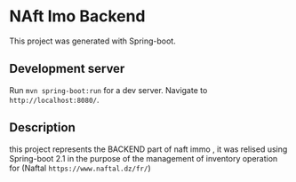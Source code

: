 # NAft Imo Backend 

This project was generated with Spring-boot.

## Development server

Run `mvn spring-boot:run` for a dev server. Navigate to `http://localhost:8080/`. 

## Description 
this project represents the BACKEND part of naft immo , it was relised using Spring-boot 2.1 in the purpose of the management of inventory operation for (Naftal `https://www.naftal.dz/fr/`)


